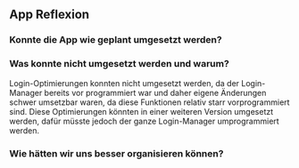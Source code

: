 ## App Reflexion
### Konnte die App wie geplant umgesetzt werden?

### Was konnte nicht umgesetzt werden und warum?
Login-Optimierungen konnten nicht umgesetzt werden, da der Login-Manager bereits vor programmiert war und daher eigene Änderungen schwer umsetzbar waren, da diese Funktionen relativ starr vorprogrammiert sind.
Diese Optimierungen könnten in einer weiteren Version umgesetzt werden, dafür müsste jedoch der ganze Login-Manager umprogrammiert werden.
### Wie hätten wir uns besser organisieren können?

